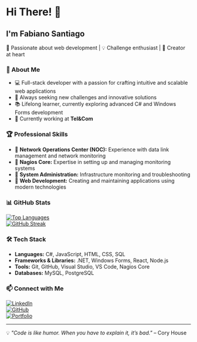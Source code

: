 # Hi There! 👋  

## I'm Fabiano Santiago  

🚀 Passionate about web development | 💡 Challenge enthusiast | 🧱 Creator at heart  

### 🔹 About Me  
- 💻 Full-stack developer with a passion for crafting intuitive and scalable web applications  
- 🎯 Always seeking new challenges and innovative solutions  
- 📚 Lifelong learner, currently exploring advanced C# and Windows Forms development  
- 🏢 Currently working at **Tel&Com**  

### 🏆 Professional Skills  
- 🔹 **Network Operations Center (NOC):** Experience with data link management and network monitoring  
- 🔹 **Nagios Core:** Expertise in setting up and managing monitoring systems  
- 🔹 **System Administration:** Infrastructure monitoring and troubleshooting  
- 🔹 **Web Development:** Creating and maintaining applications using modern technologies  

### 📊 GitHub Stats  
<div align="left">  

[![Top Languages](https://github-readme-stats.vercel.app/api/top-langs/?username=devsantiag&theme=blue-white&layout=compact)](https://github.com/anuraghazra/github-readme-stats)  
[![GitHub Streak](https://streak-stats.demolab.com/?user=devsantiag&theme=blue-white)](https://git.io/streak-stats)  

</div>  

### 🛠️ Tech Stack  
- **Languages:** C#, JavaScript, HTML, CSS, SQL  
- **Frameworks & Libraries:** .NET, Windows Forms, React, Node.js  
- **Tools:** Git, GitHub, Visual Studio, VS Code, Nagios Core  
- **Databases:** MySQL, PostgreSQL  

### 📫 Connect with Me  
[![LinkedIn](https://img.shields.io/badge/LinkedIn-blue?style=for-the-badge&logo=linkedin)](https://www.linkedin.com/in/devsantiag/)  
[![GitHub](https://img.shields.io/badge/GitHub-000?style=for-the-badge&logo=github)](https://github.com/devsantiag)  
[![Portfolio](https://img.shields.io/badge/Portfolio-%23000000.svg?style=for-the-badge&logo=firefox&logoColor=white)](https://your-portfolio-link.com)  

---  
💡 *"Code is like humor. When you have to explain it, it’s bad."* – Cory House  
